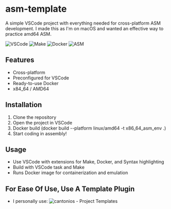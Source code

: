 # asm-template

A simple VSCode project with everything needed for cross-platform ASM development. I made this as I'm on macOS and wanted an effective way to practice amd64 ASM.

![VSCode](https://img.shields.io/badge/VSCode-007ACC?style=for-the-badge&logo=visual-studio-code&logoColor=white)
![Make](https://img.shields.io/badge/Make-000000?style=for-the-badge&logo=makefile&logoColor=white)
![Docker](https://img.shields.io/badge/Docker-2496ED?style=for-the-badge&logo=docker&logoColor=white)
![ASM](https://img.shields.io/badge/ASM-4EAA25?style=for-the-badge&logo=hashnode&logoColor=white)

## Features
- Cross-platform
- Preconfigured for VSCode
- Ready-to-use Docker
- x84_64 / AMD64

## Installation
1. Clone the repository
2. Open the project in VSCode
3. Docker build (docker build --platform linux/amd64 -t x86_64_asm_env .)
4. Start coding in assembly!

## Usage
- Use VSCode with extensions for Make, Docker, and Syntax highlighting
- Build with VSCode task and Make
- Runs Docker image for containerization and emulation

## For Ease Of Use, Use A Template Plugin
- I personally use: ![cantonios - Project Templates](https://marketplace.visualstudio.com/items?itemName=cantonios.project-templates)
